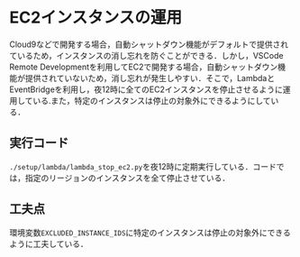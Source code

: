 # EC2インスタンスの運用

Cloud9などで開発する場合，自動シャットダウン機能がデフォルトで提供されているため，インスタンスの消し忘れを防ぐことができる．しかし，VSCode Remote Developmentを利用してEC2で開発する場合，自動シャットダウン機能が提供されていないため，消し忘れが発生しやすい．そこで，LambdaとEventBridgeを利用し，夜12時に全てのEC2インスタンスを停止させるように運用している.また，特定のインスタンスは停止の対象外にできるようにしている．

## 実行コード
`./setup/lambda/lambda_stop_ec2.py`を夜12時に定期実行している．コードでは，指定のリージョンのインスタンスを全て停止させている．

## 工夫点
環境変数`EXCLUDED_INSTANCE_IDS`に特定のインスタンスは停止の対象外にできるように工夫している．

